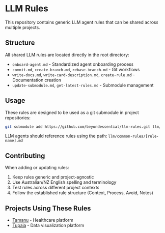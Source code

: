 # LLM Rules

This repository contains generic LLM agent rules that can be shared across multiple projects.

## Structure

All shared LLM rules are located directly in the root directory:

- `onboard-agent.md` - Standardized agent onboarding process
- `commit.md`, `create-branch.md`, `rebase-branch.md` - Git workflows
- `write-docs.md`, `write-card-description.md`, `create-rule.md` - Documentation creation
- `update-submodule.md`, `get-latest-rules.md` - Submodule management

## Usage

These rules are designed to be used as a git submodule in project repositories:

```bash
git submodule add https://github.com/beyondessential/llm-rules.git llm/common-rules
```

LLM agents should reference rules using the path: `llm/common-rules/[rule-name].md`

## Contributing

When adding or updating rules:

1. Keep rules generic and project-agnostic
2. Use Australian/NZ English spelling and terminology
3. Test rules across different project contexts
4. Follow the established rule structure (Context, Process, Avoid, Notes)

## Projects Using These Rules

- [Tamanu](https://github.com/beyondessential/tamanu) - Healthcare platform
- [Tupaia](https://github.com/beyondessential/tupaia) - Data visualization platform
